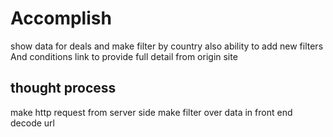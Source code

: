 # Accomplish

show data for deals and make filter by country also ability to add new filters And conditions 
link to provide full detail from origin site

## thought process

make http request from server side 
make filter over  data in front end 
decode url 
